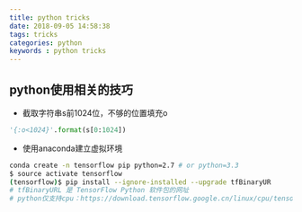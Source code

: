 ```yaml
---
title: python tricks
date: 2018-09-05 14:58:38
tags: tricks
categories: python
keywords : python tricks
---
```


## python使用相关的技巧

- 截取字符串s前1024位，不够的位置填充o
```python
'{:o<1024}'.format(s[0:1024])
```

- 使用anaconda建立虚拟环境
```sh
conda create -n tensorflow pip python=2.7 # or python=3.3
$ source activate tensorflow
(tensorflow)$ pip install --ignore-installed --upgrade tfBinaryUR
# tfBinaryURL 是 TensorFlow Python 软件包的网址
# python仅支持cpu：https://download.tensorflow.google.cn/linux/cpu/tensorflow-1.8.0-cp36-cp36m-linux_x86_64.whl
```